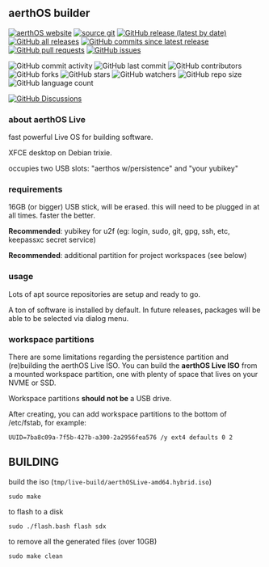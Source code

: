 ## aerthOS builder

[![aerthOS website](https://img.shields.io/badge/aerthOS-Website-white?labelColor=black&style=for-the-badge)](https://aerth.github.io/aerthos)
[![source git](https://img.shields.io/badge/GitHub-link-white?labelColor=black&style=for-the-badge)](https://github.com/aerth/aerthos)
[![GitHub release (latest by date)](https://img.shields.io/github/v/release/aerth/aerthos?labelColor=black&style=for-the-badge)](https://github.com/aerth/aerthos/releases/latest)
[![GitHub all releases](https://img.shields.io/github/downloads/aerth/aerthos/total?labelColor=black&style=for-the-badge)](https://github.com/aerth/aerthos/releases)
[![GitHub commits since latest release](https://img.shields.io/github/commits-since/aerth/aerthos/latest?labelColor=black&style=for-the-badge)](https://github.com/aerth/aerthos/commits/master/)
[![GitHub pull requests](https://img.shields.io/github/issues-pr/aerth/aerthos?labelColor=black&style=for-the-badge)](https://github.com/aerth/aerthos/pulls)
[![GitHub issues](https://img.shields.io/github/issues/aerth/aerthos?labelColor=black&style=for-the-badge)](https://github.com/aerth/aerthos/issues)

![GitHub commit activity](https://img.shields.io/github/commit-activity/m/aerth/aerthos?labelColor=black&style=for-the-badge)
![GitHub last commit](https://img.shields.io/github/last-commit/aerth/aerthos?labelColor=black&style=for-the-badge)
![GitHub contributors](https://img.shields.io/github/contributors/aerth/aerthos?labelColor=black&style=for-the-badge)
![GitHub forks](https://img.shields.io/github/forks/aerth/aerthos?labelColor=black&style=for-the-badge)
![GitHub stars](https://img.shields.io/github/stars/aerth/aerthos?labelColor=black&style=for-the-badge)
![GitHub watchers](https://img.shields.io/github/watchers/aerth/aerthos?labelColor=black&style=for-the-badge)
![GitHub repo size](https://img.shields.io/github/repo-size/aerth/aerthos?labelColor=black&style=for-the-badge)
![GitHub language count](https://img.shields.io/github/languages/count/aerth/aerthos?labelColor=black&style=for-the-badge)

[![GitHub Discussions](https://img.shields.io/github/discussions/aerth/aerthos?labelColor=black&style=for-the-badge)](https://github.com/aerth/aerthos/discussions)

### about aerthOS Live

fast powerful Live OS for building software.

XFCE desktop on Debian trixie.

occupies two USB slots: "aerthos w/persistence" and "your yubikey"

### requirements

16GB (or bigger) USB stick, will be erased. this will need to be plugged in at all times. faster the better. 

**Recommended**: yubikey for u2f (eg: login, sudo, git, gpg, ssh, etc, keepassxc secret service)

**Recommended**: additional partition for project workspaces (see below)

### usage

Lots of apt source repositories are setup and ready to go.

A ton of software is installed by default. In future releases, packages will be able to be selected via dialog menu.

### workspace partitions

There are some limitations regarding the persistence partition and (re)building the aerthOS Live ISO.  You can build the **aerthOS Live ISO** from a mounted workspace partition, one with plenty of space that lives on your NVME or SSD.

Workspace partitions **should not be** a USB drive.

After creating, you can add workspace partitions to the bottom of /etc/fstab, for example:

`UUID=7ba8c09a-7f5b-427b-a300-2a2956fea576 /y ext4 defaults 0 2`

## BUILDING

build the iso (`tmp/live-build/aerthOSLive-amd64.hybrid.iso`)

```
sudo make
```

to flash to a disk

```
sudo ./flash.bash flash sdx
```

to remove all the generated files (over 10GB)

```
sudo make clean
```
